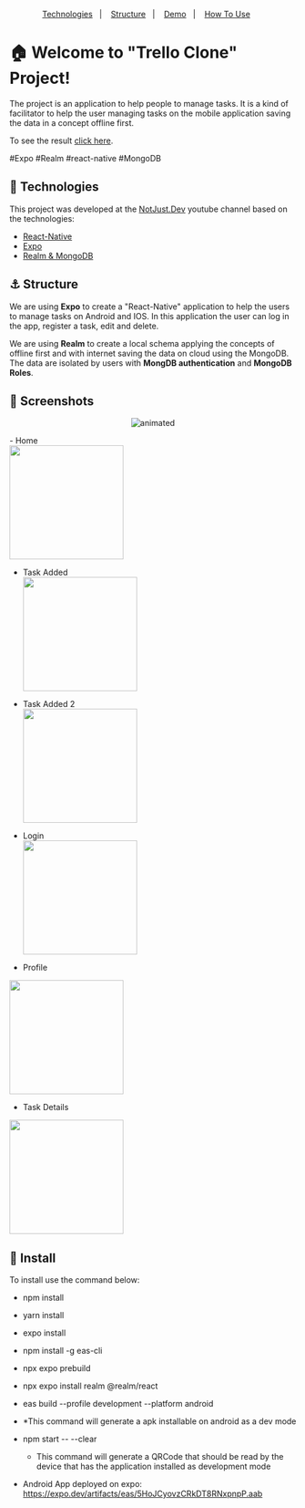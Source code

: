 <p align="center">  
  <a href="#rocket-technologies">Technologies</a>&nbsp;&nbsp;&nbsp;|&nbsp;&nbsp;&nbsp;  
  <a href="#anchor-structure">Structure</a>&nbsp;&nbsp;&nbsp;|&nbsp;&nbsp;&nbsp;  
  <a href="#movie_camera-screenshots">Demo</a>&nbsp;&nbsp;&nbsp;|&nbsp;&nbsp;&nbsp;
  <a href="#information_source-how-to-use">How To Use</a>&nbsp;&nbsp;&nbsp;&nbsp;&nbsp;&nbsp;
</p>

# :house: Welcome to "Trello Clone" Project!

The project is an application to help people to manage tasks. It is a kind of facilitator to help the user managing tasks on the mobile application saving the data in a concept offline first.

To see the result [click here](https://google.com/).

#Expo #Realm #react-native #MongoDB

## :rocket: Technologies

This project was developed at the [NotJust.Dev](https://www.youtube.com/watch?v=WiXs0JbA3_k) youtube channel based on the technologies:

- [React-Native](https://reactnative.dev/)
- [Expo](https://expo.dev/)
- [Realm & MongoDB](https://www.mongodb.com/developer/)

## :anchor: Structure

We are using **Expo** to create a "React-Native" application to help the users to manage tasks on Android and IOS. In this application the user can log in the app, register a task, edit and delete.

We are using **Realm** to create a local schema applying the concepts of offline first and with internet saving the data on cloud using the MongoDB. The data are isolated by users with **MongDB authentication** and **MongoDB Roles**.

## :movie_camera: Screenshots
  
<p align="center">
  <img src="demo-resize.gif" alt="animated" />
</p>
- Home <br/>
  <img src="https://github.com/user-attachments/assets/ce272625-9383-4822-bc5b-2f8fcb0e05d8" width="200">

- Task Added <br/>
  <img src="https://github.com/user-attachments/assets/2ba7deae-48d4-4edc-a945-e4f8a50d4e16" width="200">

- Task Added 2 <br/>
  <img src="https://github.com/user-attachments/assets/3a913db6-6bda-4140-8f68-d4613bd78f92" width="200">

- Login <br/>
  <img src="https://github.com/user-attachments/assets/fc9ebc98-842a-41f6-9c38-a9ac2929d566" width="200">

- Profile <br/>
<img src="https://github.com/user-attachments/assets/7bc9641d-8a1c-4f76-915a-624f7428e377" width="200">

- Task Details <br/>
<img src="https://github.com/user-attachments/assets/8600a20c-5fd6-4396-af8e-6c7a567d24b9" width="200">





## :electric_plug: Install

To install use the command below:

- npm install
- yarn install
- expo install
- npm install -g eas-cli
- npx expo prebuild
- npx expo install realm @realm/react
- eas build --profile development --platform android
- *This command will generate a apk installable on android as a dev mode

- npm start -- --clear
  * This command will generate a QRCode that should be read by the device that has the application installed as development mode

- Android App deployed on expo: https://expo.dev/artifacts/eas/5HoJCyovzCRkDT8RNxpnpP.aab
